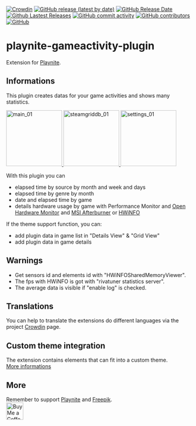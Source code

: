 [![Crowdin](https://badges.crowdin.net/playnite-extensions/localized.svg)](https://crowdin.com/project/playnite-extensions)
[![GitHub release (latest by date)](https://img.shields.io/github/v/release/Lacro59/playnite-gameactivity-plugin?cacheSeconds=5000&logo=github)](https://github.com/Lacro59/playnite-gameactivity-plugin/releases/latest)
[![GitHub Release Date](https://img.shields.io/github/release-date/Lacro59/playnite-gameactivity-plugin?cacheSeconds=5000)](https://github.com/Lacro59/playnite-gameactivity-plugin/releases/latest)
[![Github Lastest Releases](https://img.shields.io/github/downloads/Lacro59/playnite-gameactivity-plugin/latest/total.svg)]()
[![GitHub commit activity](https://img.shields.io/github/commit-activity/m/Lacro59/playnite-gameactivity-plugin)](https://github.com/Lacro59/playnite-gameactivity-plugin/graphs/commit-activity)
[![GitHub contributors](https://img.shields.io/github/contributors/Lacro59/playnite-gameactivity-plugin?cacheSeconds=5000)](https://github.com/Lacro59/playnite-gameactivity-plugin/graphs/contributors)
[![GitHub](https://img.shields.io/github/license/Lacro59/playnite-gameactivity-plugin?cacheSeconds=50000)](https://github.com/Lacro59/playnite-gameactivity-plugin/blob/master/LICENSE)

# playnite-gameactivity-plugin
Extension for [Playnite](https://playnite.link).  

## Informations
This plugin creates datas for your game activities and shows many statistics.

<a href="https://github.com/Lacro59/playnite-gameactivity-plugin/blob/master/forum/main_01.jpg?raw=true">
  <picture>
    <img alt="main_01" src="https://github.com/Lacro59/playnite-gameactivity-plugin/blob/master/forum/main_01.jpg?raw=true" height="150px">
  </picture>
</a>
<a href="https://github.com/Lacro59/playnite-gameactivity-plugin/blob/master/forum/control_01.jpg?raw=true">
  <picture>
    <img alt="steamgriddb_01" src="https://github.com/Lacro59/playnite-gameactivity-plugin/blob/master/forum/control_01.jpg?raw=true" height="150px">
  </picture>
</a>
<a href="https://github.com/Lacro59/playnite-gameactivity-plugin/blob/master/forum/settings_01.jpg?raw=true">
  <picture>
    <img alt="settings_01" src="https://github.com/Lacro59/playnite-gameactivity-plugin/blob/master/forum/settings_01.jpg?raw=true" height="150px">
  </picture>
</a>

With this plugin you can
* elapsed time by source by month and week and days
* elapsed time by genre by month
* date and elapsed time by game
* details hardware usage by game with Performance Monitor and [Open Hardware Monitor](https://openhardwaremonitor.org/) and [MSI Afterburner](https://fr.msi.com/page/afterburner) or [HWiNFO](https://www.hwinfo.com/)
    
If the theme support function, you can:
* add plugin data in game list in "Details View" & "Grid View"
* add plugin data in game details  

## Warnings
* Get sensors id and elements id with "HWiNFOSharedMemoryViewer".
* The fps with HWiNFO is got with "rivatuner statistics server".
* The average data is visible if "enable log" is checked.

## Translations
You can help to translate the extensions do different languages via the project [Crowdin](https://crowdin.com/project/playnite-extensions) page.

## Custom theme integration
The extension contains elements that can fit into a custom theme.  
[More informations](https://github.com/Lacro59/playnite-gameactivity-plugin/wiki/Addition-in-a-custom-theme)

## More
Remember to support [Playnite](https://www.patreon.com/playnite) and [Freepik](https://www.flaticon.com/authors/freepik).  
<a href='https://ko-fi.com/lacro59'><img height='35' style='border:0px;height:46px;' src='https://az743702.vo.msecnd.net/cdn/kofi3.png?v=0' border='0' alt='Buy Me a Coffee at ko-fi.com' /></a>
